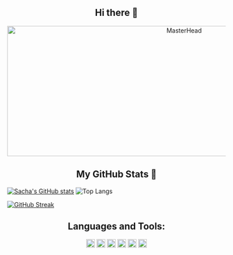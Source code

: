 <h2 align="center">Hi there 👋</h2>

<p align="center">
  <a href="https://github.com/SachaFernandezSoltane/SachaFernandezSoltane">
    <img src="https://e1.pxfuel.com/desktop-wallpaper/12/168/desktop-wallpaper-firewatch-1920x1080-pixel-art.jpg" alt="MasterHead" width="800" height="300">
  </a>
</p>


<h2 align="center">My GitHub Stats 🔭</h2>

[![Sacha's GitHub stats](https://github-readme-stats.vercel.app/api?username=SachaFernandezSoltane)](https://github.com/anuraghazra/github-readme-stats)
![Top Langs](https://github-readme-stats.vercel.app/api/top-langs/?username=SachaFernandezSoltane&layout=compact)

[![GitHub Streak](https://streak-stats.demolab.com?user=SachaFernandezSoltane&theme=dark)](https://git.io/streak-stats)

<h2 align="center">Languages and Tools:</h2>

<p align="center">
  <img src="https://cdn.jsdelivr.net/gh/devicons/devicon/icons/java/java-original.svg" alt="Java" width="20" height="20"/>
  <img src="https://cdn.jsdelivr.net/gh/devicons/devicon/icons/flutter/flutter-original.svg" alt="Flutter" width="20" height="20"/>
  <img src="https://cdn.jsdelivr.net/gh/devicons/devicon/icons/html5/html5-original.svg" alt="HTML" width="20" height="20"/>
  <img src="https://cdn.jsdelivr.net/gh/devicons/devicon/icons/css3/css3-original.svg" alt="CSS" width="20" height="20"/>
  <img src="https://cdn.jsdelivr.net/gh/devicons/devicon/icons/javascript/javascript-original.svg" alt="JavaScript" width="20" height="20"/>
  <img src="https://cdn.jsdelivr.net/gh/devicons/devicon/icons/python/python-original.svg" alt="Python" width="20" height="20"/>
</p>




<!--
**SachaFernandezSoltane/SachaFernandezSoltane** is a ✨ _special_ ✨ repository because its `README.md` (this file) appears on your GitHub profile.

Here are some ideas to get you started:

- 🔭 I’m currently working on ...
- 🌱 I’m currently learning ...
- 👯 I’m looking to collaborate on ...
- 🤔 I’m looking for help with ...
- 💬 Ask me about ...
- 📫 How to reach me: ...
- 😄 Pronouns: ...
- ⚡ Fun fact: ...
-->
